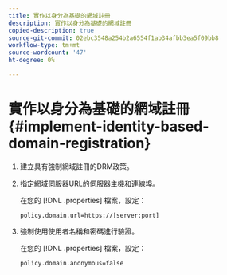 ```yaml
---
title: 實作以身分為基礎的網域註冊
description: 實作以身分為基礎的網域註冊
copied-description: true
source-git-commit: 02ebc3548a254b2a6554f1ab34afbb3ea5f09bb8
workflow-type: tm+mt
source-wordcount: '47'
ht-degree: 0%

---
```


# 實作以身分為基礎的網域註冊{#implement-identity-based-domain-registration}

1. 建立具有強制網域註冊的DRM政策。
1. 指定網域伺服器URL的伺服器主機和連線埠。

   在您的 [!DNL .properties] 檔案，設定：

   ```
   policy.domain.url=https://[server:port] 
   ```

1. 強制使用使用者名稱和密碼進行驗證。

   在您的 [!DNL .properties] 檔案，設定：

   ```
   policy.domain.anonymous=false 
   ```
